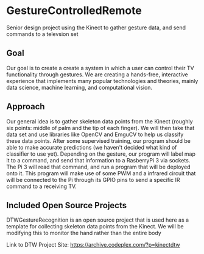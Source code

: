 # GestureControlledRemote
Senior design project using the Kinect to gather gesture data, and send commands to a televsion set


## Goal
Our goal is to create a create a system in which a user can control their TV functionality through gestures. We are creating a hands-free, interactive experience that implements many popular technologies and theories, mainly data science, machine learning, and computational vision.

## Approach
Our general idea is to gather skeleton data points from the Kinect (roughly six points: middle of palm and the tip of each finger). We will then take that data set and use libraries like OpenCV and EmguCV to help us classify these data points. After some supervised training, our program should be able to make accurate predictions (we haven't decided what kind of classifier to use yet). Depending on the gesture, our program will label map it to a command, and send that information to a RasberryPi 3 via sockets. The Pi 3 will read that command, and run a program that will be deployed onto it. This program will make use of some PWM and a infrared circuit that will be connected to the Pi through its GPIO pins to send a specific IR command to a receiving TV.

## Included Open Source Projects
DTWGestureRecognition is an open source project that is used here as a template for collecting skeleton data points from the Kinect. We will be modifying this to monitor the hand rather than the entire body

Link to DTW Project Site:
https://archive.codeplex.com/?p=kinectdtw
